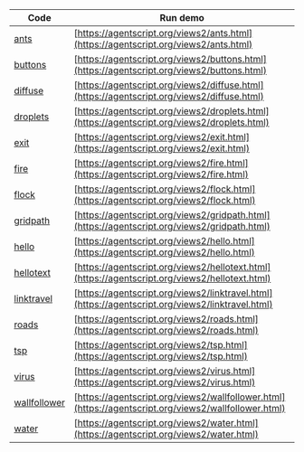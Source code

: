 Code    | Run demo
------- | ------
[ants](https://github.com/backspaces/agentscript/tree/master/views2/ants.html#L1) | [https://agentscript.org/views2/ants.html](https://agentscript.org/views2/ants.html)
[buttons](https://github.com/backspaces/agentscript/tree/master/views2/buttons.html#L1) | [https://agentscript.org/views2/buttons.html](https://agentscript.org/views2/buttons.html)
[diffuse](https://github.com/backspaces/agentscript/tree/master/views2/diffuse.html#L1) | [https://agentscript.org/views2/diffuse.html](https://agentscript.org/views2/diffuse.html)
[droplets](https://github.com/backspaces/agentscript/tree/master/views2/droplets.html#L1) | [https://agentscript.org/views2/droplets.html](https://agentscript.org/views2/droplets.html)
[exit](https://github.com/backspaces/agentscript/tree/master/views2/exit.html#L1) | [https://agentscript.org/views2/exit.html](https://agentscript.org/views2/exit.html)
[fire](https://github.com/backspaces/agentscript/tree/master/views2/fire.html#L1) | [https://agentscript.org/views2/fire.html](https://agentscript.org/views2/fire.html)
[flock](https://github.com/backspaces/agentscript/tree/master/views2/flock.html#L1) | [https://agentscript.org/views2/flock.html](https://agentscript.org/views2/flock.html)
[gridpath](https://github.com/backspaces/agentscript/tree/master/views2/gridpath.html#L1) | [https://agentscript.org/views2/gridpath.html](https://agentscript.org/views2/gridpath.html)
[hello](https://github.com/backspaces/agentscript/tree/master/views2/hello.html#L1) | [https://agentscript.org/views2/hello.html](https://agentscript.org/views2/hello.html)
[hellotext](https://github.com/backspaces/agentscript/tree/master/views2/hellotext.html#L1) | [https://agentscript.org/views2/hellotext.html](https://agentscript.org/views2/hellotext.html)
[linktravel](https://github.com/backspaces/agentscript/tree/master/views2/linktravel.html#L1) | [https://agentscript.org/views2/linktravel.html](https://agentscript.org/views2/linktravel.html)
[roads](https://github.com/backspaces/agentscript/tree/master/views2/roads.html#L1) | [https://agentscript.org/views2/roads.html](https://agentscript.org/views2/roads.html)
[tsp](https://github.com/backspaces/agentscript/tree/master/views2/tsp.html#L1) | [https://agentscript.org/views2/tsp.html](https://agentscript.org/views2/tsp.html)
[virus](https://github.com/backspaces/agentscript/tree/master/views2/virus.html#L1) | [https://agentscript.org/views2/virus.html](https://agentscript.org/views2/virus.html)
[wallfollower](https://github.com/backspaces/agentscript/tree/master/views2/wallfollower.html#L1) | [https://agentscript.org/views2/wallfollower.html](https://agentscript.org/views2/wallfollower.html)
[water](https://github.com/backspaces/agentscript/tree/master/views2/water.html#L1) | [https://agentscript.org/views2/water.html](https://agentscript.org/views2/water.html)
